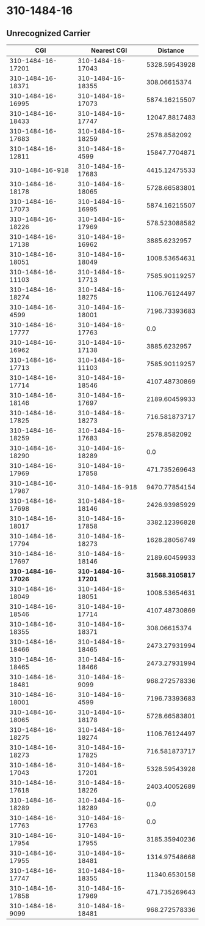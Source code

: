 # 310-1484-16
## Unrecognized Carrier


| CGI | Nearest CGI | Distance |
|-----|-------------|----------|
| 310-1484-16-17201 | 310-1484-16-17043 | 5328.59543928 |
| 310-1484-16-18371 | 310-1484-16-18355 | 308.06615374 |
| 310-1484-16-16995 | 310-1484-16-17073 | 5874.16215507 |
| 310-1484-16-18433 | 310-1484-16-17747 | 12047.8817483 |
| 310-1484-16-17683 | 310-1484-16-18259 | 2578.8582092 |
| 310-1484-16-12811 | 310-1484-16-4599 | 15847.7704871 |
| 310-1484-16-918 | 310-1484-16-17683 | 4415.12475533 |
| 310-1484-16-18178 | 310-1484-16-18065 | 5728.66583801 |
| 310-1484-16-17073 | 310-1484-16-16995 | 5874.16215507 |
| 310-1484-16-18226 | 310-1484-16-17969 | 578.523088582 |
| 310-1484-16-17138 | 310-1484-16-16962 | 3885.6232957 |
| 310-1484-16-18051 | 310-1484-16-18049 | 1008.53654631 |
| 310-1484-16-11103 | 310-1484-16-17713 | 7585.90119257 |
| 310-1484-16-18274 | 310-1484-16-18275 | 1106.76124497 |
| 310-1484-16-4599 | 310-1484-16-18001 | 7196.73393683 |
| 310-1484-16-17777 | 310-1484-16-17763 | 0.0 |
| 310-1484-16-16962 | 310-1484-16-17138 | 3885.6232957 |
| 310-1484-16-17713 | 310-1484-16-11103 | 7585.90119257 |
| 310-1484-16-17714 | 310-1484-16-18546 | 4107.48730869 |
| 310-1484-16-18146 | 310-1484-16-17697 | 2189.60459933 |
| 310-1484-16-17825 | 310-1484-16-18273 | 716.581873717 |
| 310-1484-16-18259 | 310-1484-16-17683 | 2578.8582092 |
| 310-1484-16-18290 | 310-1484-16-18289 | 0.0 |
| 310-1484-16-17969 | 310-1484-16-17858 | 471.735269643 |
| 310-1484-16-17987 | 310-1484-16-918 | 9470.77854154 |
| 310-1484-16-17698 | 310-1484-16-18146 | 2426.93985929 |
| 310-1484-16-18017 | 310-1484-16-17858 | 3382.12396828 |
| 310-1484-16-17794 | 310-1484-16-18273 | 1628.28056749 |
| 310-1484-16-17697 | 310-1484-16-18146 | 2189.60459933 |
| **310-1484-16-17026** | **310-1484-16-17201** | **31568.3105817** |
| 310-1484-16-18049 | 310-1484-16-18051 | 1008.53654631 |
| 310-1484-16-18546 | 310-1484-16-17714 | 4107.48730869 |
| 310-1484-16-18355 | 310-1484-16-18371 | 308.06615374 |
| 310-1484-16-18466 | 310-1484-16-18465 | 2473.27931994 |
| 310-1484-16-18465 | 310-1484-16-18466 | 2473.27931994 |
| 310-1484-16-18481 | 310-1484-16-9099 | 968.272578336 |
| 310-1484-16-18001 | 310-1484-16-4599 | 7196.73393683 |
| 310-1484-16-18065 | 310-1484-16-18178 | 5728.66583801 |
| 310-1484-16-18275 | 310-1484-16-18274 | 1106.76124497 |
| 310-1484-16-18273 | 310-1484-16-17825 | 716.581873717 |
| 310-1484-16-17043 | 310-1484-16-17201 | 5328.59543928 |
| 310-1484-16-17618 | 310-1484-16-18226 | 2403.40052689 |
| 310-1484-16-18289 | 310-1484-16-18289 | 0.0 |
| 310-1484-16-17763 | 310-1484-16-17763 | 0.0 |
| 310-1484-16-17954 | 310-1484-16-17955 | 3185.35940236 |
| 310-1484-16-17955 | 310-1484-16-18481 | 1314.97548668 |
| 310-1484-16-17747 | 310-1484-16-18355 | 11340.6530158 |
| 310-1484-16-17858 | 310-1484-16-17969 | 471.735269643 |
| 310-1484-16-9099 | 310-1484-16-18481 | 968.272578336 |
